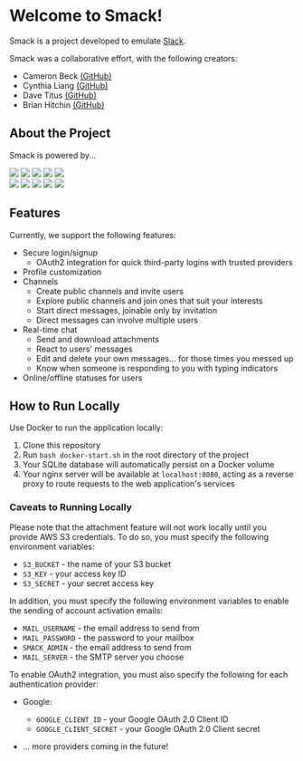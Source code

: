 
# Welcome to Smack!
Smack is a project developed to emulate <a target="_blank" rel="noreferrer" href="https://slack.com">Slack</a>.

Smack was a collaborative effort, with the following creators:

- Cameron Beck <a target="_blank" rel="noreferrer" href="https://github.com/cbkinase">(GitHub)</a>
- Cynthia Liang <a target="_blank" rel="noreferrer" href="https://github.com/cynthialiang00">(GitHub)</a>
- Dave Titus <a target="_blank" rel="noreferrer" href="https://github.com/dtitus929">(GitHub)</a>
- Brian Hitchin <a target="_blank" rel="noreferrer" href="https://github.com/brianhitchin">(GitHub)</a>

## About the Project

Smack is powered by...

<div>
<img class="logo" src="https://img.shields.io/badge/AWS-%23FF9900.svg?style=for-the-badge&logo=amazon-aws&logoColor=white">
<img class="logo" src="https://img.shields.io/badge/docker-%230db7ed.svg?style=for-the-badge&logo=docker&logoColor=white">
<img class="logo" src="https://img.shields.io/badge/flask-%23000.svg?style=for-the-badge&logo=flask&logoColor=white">
<img class="logo" src="https://img.shields.io/badge/gunicorn-%298729.svg?style=for-the-badge&logo=gunicorn&logoColor=white">
<img class="logo" src="https://img.shields.io/badge/nginx-%23009639.svg?style=for-the-badge&logo=nginx&logoColor=white">
</div>

<div>
<img class="logo" src="https://img.shields.io/badge/postgres-%23316192.svg?style=for-the-badge&logo=postgresql&logoColor=white">
<img class="logo" src="https://img.shields.io/badge/react-%2320232a.svg?style=for-the-badge&logo=react&logoColor=%2361DAFB">
<img class="logo" src="https://img.shields.io/badge/redis-%23DD0031.svg?style=for-the-badge&logo=redis&logoColor=white">
<img class="logo" src="https://img.shields.io/badge/redux-%23593d88.svg?style=for-the-badge&logo=redux&logoColor=white">
<img class="logo" src="https://img.shields.io/badge/Socket.io-black?style=for-the-badge&logo=socket.io&badgeColor=010101">
</div>


## Features

Currently, we support the following features:
- Secure login/signup
    - OAuth2 integration for quick third-party logins with trusted providers
- Profile customization
- Channels
    - Create public channels and invite users
    - Explore public channels and join ones that suit your interests
    - Start direct messages, joinable only by invitation
    - Direct messages can involve multiple users
- Real-time chat
    - Send and download attachments
    - React to users' messages
    - Edit and delete your own messages... for those times you messed up
    - Know when someone is responding to you with typing indicators
- Online/offline statuses for users

## How to Run Locally

Use Docker to run the application locally:

1. Clone this repository
2. Run `bash docker-start.sh` in the root directory of the project
3. Your SQLite database will automatically persist on a Docker volume
4. Your nginx server will be available at `localhost:8080`, acting as a reverse proxy to route requests to the web application's services

### Caveats to Running Locally

Please note that the attachment feature will not work locally until you provide AWS S3 credentials. To do so, you must specify the following environment variables:

- `S3_BUCKET` - the name of your S3 bucket
- `S3_KEY` - your access key ID
- `S3_SECRET` - your secret access key


In addition, you must specify the following environment variables to enable the sending of account activation emails:

- `MAIL_USERNAME` - the email address to send from
- `MAIL_PASSWORD` - the password to your mailbox
- `SMACK_ADMIN` - the email address to send from
- `MAIL_SERVER` - the SMTP server you choose


To enable OAuth2 integration, you must also specify the following for each authentication provider:
- Google:
    - `GOOGLE_CLIENT_ID` - your Google OAuth 2.0 Client ID
    - `GOOGLE_CLIENT_SECRET` - your Google OAuth 2.0 Client secret

- ... more providers coming in the future!
